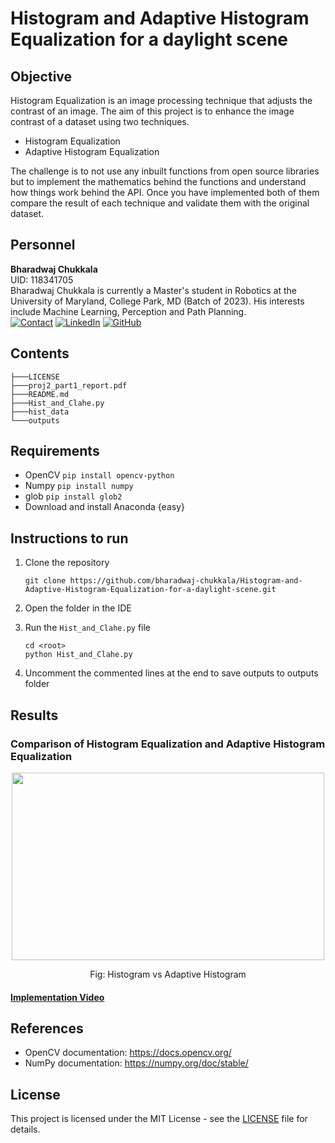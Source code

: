 # Histogram and Adaptive Histogram Equalization for a daylight scene

## Objective

Histogram Equalization is an image processing technique that adjusts the contrast of an image. The aim of this project is to enhance the image contrast of a dataset using two techniques.

* Histogram Equalization
* Adaptive Histogram Equalization

The challenge is to not use any inbuilt functions from open source libraries but to implement the mathematics behind the functions and understand how things work behind the API. Once you have implemented both of them compare the result of each technique and validate them with the original dataset.

## Personnel

**Bharadwaj Chukkala**<br>
UID: 118341705<br>
Bharadwaj Chukkala is currently a Master's student in Robotics at the University of Maryland, College Park, MD (Batch of 2023). His interests include Machine Learning, Perception and Path Planning.<br>
[![Contact](https://img.shields.io/badge/Gmail-D14836?style=for-the-badge&logo=gmail&logoColor=white)](bchukkal@umd.edu)
[![LinkedIn](https://img.shields.io/badge/LinkedIn-0077B5?style=for-the-badge&logo=linkedin&logoColor=white)](https://www.linkedin.com/in/bharadwaj-chukkala/)
[![GitHub](https://img.shields.io/badge/GitHub-100000?style=for-the-badge&logo=github&logoColor=white)](https://github.com/bharadwaj-chukkala)

## Contents

```
├───LICENSE
├───proj2_part1_report.pdf
├───README.md
├───Hist_and_Clahe.py
├───hist_data
└───outputs

```

## Requirements

- OpenCV `pip install opencv-python`
- Numpy `pip install numpy`
- glob `pip install glob2`
- Download and install Anaconda {easy}

## Instructions to run

1. Clone the repository

   ```
   git clone https://github.com/bharadwaj-chukkala/Histogram-and-Adaptive-Histogram-Equalization-for-a-daylight-scene.git
   ```
2. Open the folder in the IDE
3. Run the `Hist_and_Clahe.py` file

   ```
   cd <root>
   python Hist_and_Clahe.py
   ```
4. Uncomment the commented lines at the end to save outputs to outputs folder

## Results

### Comparison of Histogram Equalization and Adaptive Histogram Equalization

<p align="center">
  <img width="500" height="300" src="https://user-images.githubusercontent.com/106445479/192196670-e6118dbe-d524-44c9-9b3c-58dd435831db.gif">
</p>
<p align="center">Fig: Histogram vs Adaptive Histogram</p>

#### [Implementation Video](https://drive.google.com/file/d/1pOVUtEE8CBgBspRY5OWFubUl79Ctn0dL/view?usp=share_link)

## References

- OpenCV documentation: https://docs.opencv.org/
- NumPy documentation: https://numpy.org/doc/stable/

## License

This project is licensed under the MIT License - see the [LICENSE](LICENSE) file for details.
